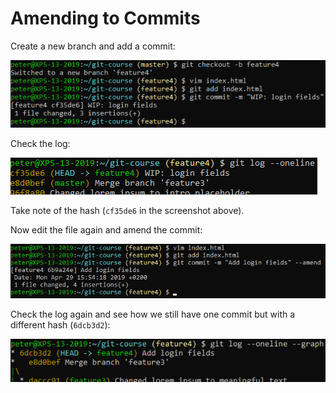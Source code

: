 # Amending to Commits

Create a new branch and add a commit:

![Git branch](../../img/git-commit-amend.png)
 
Check the log:

![Git log](../../img/git-log-5.png)
 
Take note of the hash (`cf35de6` in the screenshot above).

Now edit the file again and amend the commit:

![Git amend](../../img/git-commit-amend-2.png)
 
Check the log again and see how we still have one commit but with a different hash (`6dcb3d2`):

![Git log](../../img/git-log-6.png)
